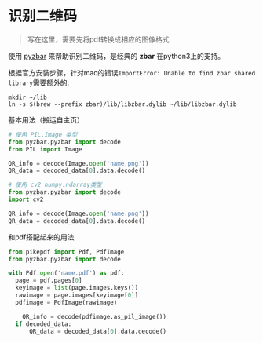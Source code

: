 # 识别二维码



> 写在这里，需要先将pdf转换成相应的图像格式

使用 [pyzbar](https://pypi.org/project/pyzbar/) 来帮助识别二维码，是经典的 **zbar** 在python3上的支持。

根据官方安装步骤，针对mac的错误`ImportError: Unable to find zbar shared library`需要额外的:

```shell
mkdir ~/lib
ln -s $(brew --prefix zbar)/lib/libzbar.dylib ~/lib/libzbar.dylib
```



基本用法（搬运自主页）

```python
# 使用 PIL.Image 类型
from pyzbar.pyzbar import decode
from PIL import Image

QR_info = decode(Image.open('name.png'))
QR_data = decoded_data[0].data.decode()
```

```python
# 使用 cv2 numpy.ndarray类型
from pyzbar.pyzbar import decode
import cv2

QR_info = decode(Image.open('name.png'))
QR_data = decoded_data[0].data.decode()
```



和pdf搭配起来的用法

```python
from pikepdf import Pdf, PdfImage
from pyzbar.pyzbar import decode

with Pdf.open('name.pdf') as pdf:
  page = pdf.pages[0]
  keyimage = list(page.images.keys())
  rawimage = page.images[keyimage[0]]
  pdfimage = PdfImage(rawimage)

	QR_info = decode(pdfimage.as_pil_image())
  if decoded_data:
      QR_data = decoded_data[0].data.decode()
```







